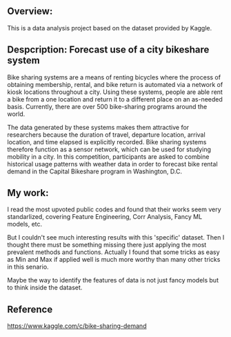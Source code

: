 ## Overview:

This is a data analysis project based on the dataset provided by Kaggle.

## Despcription: Forecast use of a city bikeshare system

Bike sharing systems are a means of renting bicycles where the process of obtaining membership, rental, and bike return is automated via a network of kiosk locations throughout a city. Using these systems, people are able rent a bike from a one location and return it to a different place on an as-needed basis. Currently, there are over 500 bike-sharing programs around the world.

The data generated by these systems makes them attractive for researchers because the duration of travel, departure location, arrival location, and time elapsed is explicitly recorded. Bike sharing systems therefore function as a sensor network, which can be used for studying mobility in a city. In this competition, participants are asked to combine historical usage patterns with weather data in order to forecast bike rental demand in the Capital Bikeshare program in Washington, D.C.

## My work: 

I read the most upvoted public codes and found that their works seem very standarlized, covering Feature Engineering, Corr Analysis, Fancy ML models, etc.

But I couldn't see much interesting results with this 'specific' dataset. Then I thought there must be something missing there just applying the most prevalent methods and functions. Actually I found that some tricks as easy as Min and Max if applied well is much more worthy than many other tricks in this senario.

Maybe the way to identify the features of data is not just fancy models but to think inside the dataset.

## Reference
https://www.kaggle.com/c/bike-sharing-demand

